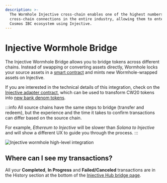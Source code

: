 ```yaml
---
description: >-
  The Wormhole Injective cross-chain enables one of the highest numbers of
  cross-chain connections in the entire industry, allowing them to enter the
  Cosmos IBC ecosystem using Injective.
---
```


# Injective Wormhole Bridge

The Injective Wormhole Bridge allows you to bridge tokens across different chains. Instead of swapping or converting assets directly, Wormhole locks your source assets in a [smart contract](https://hub.injective.network/proposal/184) and mints new Wormhole-wrapped assets on Injective.

If you are interested in the technical details of this integration, check on the [Injective adapter contract](https://github.com/InjectiveLabs/cw20-adapter), which can be used to transform CW20 tokens into [new bank denom tokens](https://docs.injective.network/develop/modules/Injective/tokenfactory/).

:::info All source chains have the same steps to bridge (transfer and redeem), but the experience and the time it takes to confirm transactions can differ based on the source chain.

For example, _Ethereum to Injective_ will be slower than _Solana to Injective_ and will show a different UX to guide you through the process. :::

![Injective wormhole high-level integration](../../../static/img/WH\_flow.png)

## Where can I see my transactions?

All your **Completed**, **In Progress** and **Failed/Canceled** transactions are in the History section at the bottom of the [Injective Hub bridge page](https://hub.injective.network/bridge).
